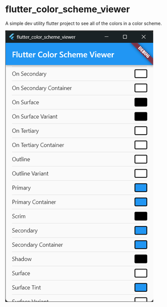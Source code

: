 # flutter_color_scheme_viewer
A simple dev utility flutter project to see all of the colors in a color scheme.

![screenshot of app](assets/screenshot_scrolled.png)
